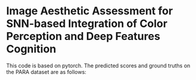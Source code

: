 # Image Aesthetic Assessment for SNN-based Integration of Color Perception and Deep Features Cognition
This code is based on pytorch. The predicted scores and ground truths on the PARA dataset are as follows:
